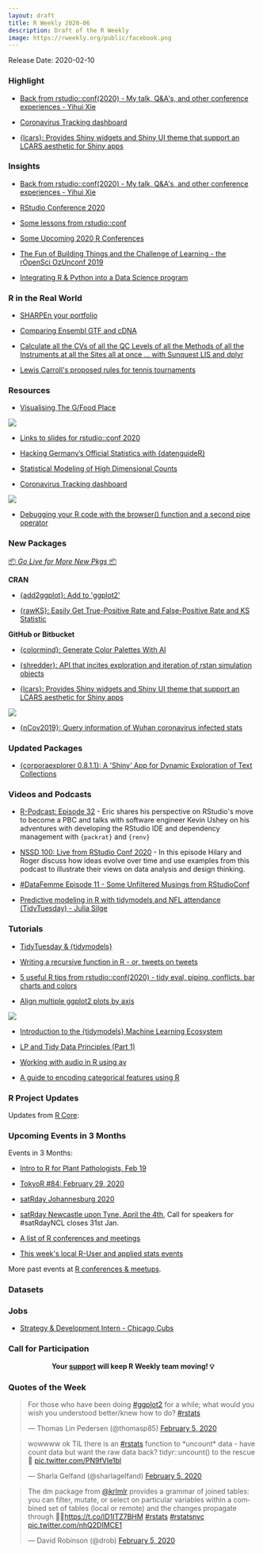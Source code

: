 ```yaml
---
layout: draft
title: R Weekly 2020-06
description: Draft of the R Weekly
image: https://rweekly.org/public/facebook.png
---
```


Release Date: 2020-02-10

###  Highlight

+ [Back from rstudio::conf(2020) - My talk, Q&A's, and other conference experiences - Yihui Xie](https://yihui.org/en/2020/02/rstudio-conf-2020/)

+ [Coronavirus Tracking dashboard](https://github.com/JohnCoene/coronavirus)

+ [{lcars}: Provides Shiny widgets and Shiny UI theme that support an LCARS aesthetic for Shiny apps](https://github.com/leonawicz/lcars)

### Insights

+ [Back from rstudio::conf(2020) - My talk, Q&A's, and other conference experiences - Yihui Xie](https://yihui.org/en/2020/02/rstudio-conf-2020/)

+ [RStudio Conference 2020](https://www.openscapes.org/blog/2020/02/04/rstudioconf-2020/)

+ [Some lessons from rstudio::conf](https://thewoodpeckr.wordpress.com/2020/02/03/some-lessons-from-rstudioconf/)

+ [Some Upcoming 2020 R Conferences](https://rviews.rstudio.com/2020/02/05/some-2020-r-conferences/)

+ [The Fun of Building Things and the Challenge of Learning - the rOpenSci OzUnconf 2019](https://ropensci.org/blog/2020/02/05/ozunconf19/)

+ [Integrating R & Python into a Data Science program](https://ubc-mds.github.io/2020-02-03-teach-python-and-r/)

### R in the Real World

+ [SHARPEn your portfolio](https://osm.netlify.com/post/sharpen-your-portfolio/)

+ [Comparing Ensembl GTF and cDNA](https://fromsystosys.netlify.com/2020/02/07/comparing-ensembl-gtf-and-cdna/)

+ [Calculate all the CVs of all the QC Levels of all the Methods of all the Instruments at all the Sites all at once … with Sunquest LIS and dplyr](http://labrtorian.com/2020/02/04/calculate-all-the-cvs-of-all-the-qc-levels-of-all-the-methods-of-all-the-instruments-at-all-the-sites-all-at-once-with-sunquest-lis-and-dplyr/)

+ [Lewis Carroll's proposed rules for tennis tournaments](http://freerangestats.info/blog/2020/02/01/tennis-carroll)

###  Resources

+ [Visualising The G/Food Place](https://github.com/mine-cetinkaya-rundel/the-food-place)

![](https://raw.githubusercontent.com/rweekly/image/master/2020-02-10/thefoodplace.jpg)

+ [Links to slides for rstudio::conf 2020](https://github.com/EmilHvitfeldt/RStudioConf2020Slides)

+ [Hacking Germany’s Official Statistics with {datenguideR}](https://dg-berlinr.netlify.com/#1)

+ [Statistical Modeling of High Dimensional Counts](https://mikelove.github.io/counts-model/)

+ [Coronavirus Tracking dashboard](https://github.com/JohnCoene/coronavirus)

![](https://raw.githubusercontent.com/rweekly/image/master/2020-02-10/coronavirusshiny.jpg)

+ [Debugging your R code with the browser() function and a second pipe operator](https://www.youtube.com/watch?v=ATIl_JlM9ko)

###  New Packages

<p class="added-hostname"><a href="https://rweekly.org/live" target="_blank" class="externalLink">📦 <i>Go Live for More New Pkgs</i> 📦</a></p>

**CRAN**

+ [{add2ggplot}: Add to 'ggplot2'](https://cran.r-project.org/package=add2ggplot)

+ [{rawKS}: Easily Get True-Positive Rate and False-Positive Rate and KS Statistic](https://cran.r-project.org/package=rawKS)

**GitHub or Bitbucket**

+ [{colormind}: Generate Color Palettes With AI](https://github.com/dmi3kno/colormind)

+ [{shredder}: API that incites exploration and iteration of rstan simulation objects](https://github.com/metrumresearchgroup/shredder)

+ [{lcars}: Provides Shiny widgets and Shiny UI theme that support an LCARS aesthetic for Shiny apps](https://github.com/leonawicz/lcars)

![](https://raw.githubusercontent.com/rweekly/image/master/2020-02-10/lcars.png)

+ [{nCov2019}: Query information of Wuhan coronavirus infected stats](https://github.com/GuangchuangYu/nCov2019)

### Updated Packages

+ [{corporaexplorer 0.8.1.1}: A 'Shiny' App for Dynamic Exploration of Text Collections](https://cran.r-project.org/package=corporaexplorer)

###  Videos and Podcasts

+ [R-Podcast: Episode 32](https://r-podcast.org/32) - Eric shares his perspective on RStudio's move to become a PBC and talks with software engineer Kevin Ushey on his adventures with developing the RStudio IDE and dependency management with `{packrat}` and `{renv}`

+ [NSSD 100: Live from RStudio Conf 2020](http://nssdeviations.com/100-live-from-rstudio-conf-2020) - In this episode Hilary and Roger discuss how ideas evolve over time and use examples from this podcast to illustrate their views on data analysis and design thinking.

+ [#DataFemme Episode 11 - Some Unfiltered Musings from RStudioConf](https://www.dikayodata.com/datafemme/some-unfiltered-musings-from-rstudioconf)

+ [Predictive modeling in R with tidymodels and NFL attendance (TidyTuesday) - Julia Silge](https://www.youtube.com/watch?v=LPptRkGoYMg)

###  Tutorials

+ [TidyTuesday & {tidymodels}](https://juliasilge.com/blog/intro-tidymodels/)

+ [Writing a recursive function in R - or, tweets on tweets](https://joshuamrosenberg.com/post/2020/02/07/writing-a-recursive-function-in-r/)

+ [5 useful R tips from rstudio::conf(2020) - tidy eval, piping, conflicts, bar charts and colors](http://www.rebeccabarter.com/blog/2020-02-05_rstudio_conf/)

+ [Align multiple ggplot2 plots by axis](https://divingintogeneticsandgenomics.rbind.io/post/align-multiple-ggplot2-plots-by-axis/)

![](https://raw.githubusercontent.com/rweekly/image/master/2020-02-10/align-axis.png)

+ [Introduction to the {tidymodels} Machine Learning Ecosystem](https://dnield.com/posts/tidymodels-intro/)

+ [LP and Tidy Data Principles (Part 1)](https://pacha.dev/blog/2020/02/04/lp-and-tidy-data-principles-part-1/)

+ [Working with audio in R using av](https://ropensci.org/technotes/2020/02/03/av-audio/)

+ [A guide to encoding categorical features using R](https://www.radmuzom.com/2020/02/02/a-guide-to-encoding-categorical-features-using-r/)

<!--<div class="post-more-begin></div><div class="post-more-end"></div>-->

###  R Project Updates

Updates from [R Core](http://developer.r-project.org/blosxom.cgi/R-devel/NEWS):


###  Upcoming Events in 3 Months

Events in 3 Months:

+ [Intro to R for Plant Pathologists, Feb 19](https://www.magnetmail.net/actions/email_web_version.cfm?ep=kUHipYu2XwcnrCj7ebWre0AVOBNGoDD0anGnwmZigCUHX4T3iSGhDaGnyJ3rZ219g9uzGDG1iMQiR1pKzFt8S91VX_UCd9DL_zqcT8r_DObD5yFyDg6XsFyP7Bo6a-aw)

+ [TokyoR #84: February 29, 2020](https://tokyor.connpass.com/)

+ [satRday Johannesburg 2020](https://joburg2020.satrdays.org/)

+ [satRday Newcastle upon Tyne, April the 4th](https://newcastle2020.satrdays.org/), Call for speakers for #satRdayNCL closes 31st Jan.

+ [A list of R conferences and meetings](https://jumpingrivers.github.io/meetingsR/events.html)

+ [This week's local R-User and applied stats events](https://community.rstudio.com/c/irl)

More past events at [R conferences & meetups](https://conf.rweekly.org).


### Datasets

### Jobs

+ [Strategy & Development Intern - Chicago Cubs](https://my1060wd.wd5.myworkdayjobs.com/Opportunity_Jobs/job/Chicago-Illinois/Strategy---Development-Intern_R000291)


###  Call for Participation


<p class="hide-support added-hostname support-rweekly" style="text-align: center;font-weight: bold;">Your <a class="non-visited externalLink" href="https://www.patreon.com/rweekly" onclick="pas(this)">support</a> will keep R Weekly team moving! 💡</p>

###  Quotes of the Week

<blockquote class="twitter-tweet"><p lang="en" dir="ltr">For those who have been doing <a href="https://twitter.com/hashtag/ggplot2?src=hash&amp;ref_src=twsrc%5Etfw">#ggplot2</a> for a while; what would you wish you understood better/knew how to do? <a href="https://twitter.com/hashtag/rstats?src=hash&amp;ref_src=twsrc%5Etfw">#rstats</a></p>&mdash; Thomas Lin Pedersen (@thomasp85) <a href="https://twitter.com/thomasp85/status/1224961885730230272?ref_src=twsrc%5Etfw">February 5, 2020</a></blockquote> <script async src="https://platform.twitter.com/widgets.js" charset="utf-8"></script> 

<blockquote class="twitter-tweet"><p lang="en" dir="ltr">wowwww ok TIL there is an <a href="https://twitter.com/hashtag/rstats?src=hash&amp;ref_src=twsrc%5Etfw">#rstats</a> function to *uncount* data - have count data but want the raw data back? tidyr::uncount() to the rescue 🤯 <a href="https://t.co/PN9fVIe1bl">pic.twitter.com/PN9fVIe1bl</a></p>&mdash; Sharla Gelfand (@sharlagelfand) <a href="https://twitter.com/sharlagelfand/status/1224876298289500163?ref_src=twsrc%5Etfw">February 5, 2020</a></blockquote> <script async src="https://platform.twitter.com/widgets.js" charset="utf-8"></script> 

<blockquote class="twitter-tweet"><p lang="en" dir="ltr">The dm package from <a href="https://twitter.com/krlmlr?ref_src=twsrc%5Etfw">@krlmlr</a> provides a grammar of joined tables: you can filter, mutate, or select on particular variables within a combined set of tables (local or remote) and the changes propagate through 🤯🎉<a href="https://t.co/ID1ITZ7BHM">https://t.co/ID1ITZ7BHM</a> <a href="https://twitter.com/hashtag/rstats?src=hash&amp;ref_src=twsrc%5Etfw">#rstats</a> <a href="https://twitter.com/hashtag/rstatsnyc?src=hash&amp;ref_src=twsrc%5Etfw">#rstatsnyc</a> <a href="https://t.co/nhQ2DIMCE1">pic.twitter.com/nhQ2DIMCE1</a></p>&mdash; David Robinson (@drob) <a href="https://twitter.com/drob/status/1224851726068527106?ref_src=twsrc%5Etfw">February 5, 2020</a></blockquote> <script async src="https://platform.twitter.com/widgets.js" charset="utf-8"></script> 
